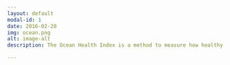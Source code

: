 ```yaml
---
layout: default
modal-id: 1
date: 2016-02-20
img: ocean.png
alt: image-alt
description: The Ocean Health Index is a method to measure how healthy our oceans are, and OHI assessments can help inform policy decisions. I help interested groups conduct their own assessments using our open-source tools freely available at <a href="http://ohi-science.org">ohi-science.org</a>.

---
```

